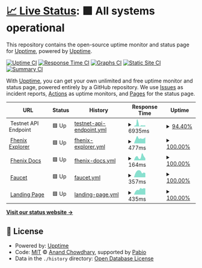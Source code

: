 # [📈 Live Status](https://upptime.github.io/upptime): <!--live status--> **🟩 All systems operational**

This repository contains the open-source uptime monitor and status page for [Upptime](https://upptime.js.org), powered by [Upptime](https://github.com/upptime/upptime).

[![Uptime CI](https://github.com/FhenixPRotocol/fhenix-status/workflows/Uptime%20CI/badge.svg)](https://github.com/FhenixPRotocol/fhenix-status/actions?query=workflow%3A%22Uptime+CI%22)
[![Response Time CI](https://github.com/FhenixPRotocol/fhenix-status/workflows/Response%20Time%20CI/badge.svg)](https://github.com/FhenixPRotocol/fhenix-status/actions?query=workflow%3A%22Response+Time+CI%22)
[![Graphs CI](https://github.com/FhenixPRotocol/fhenix-status/workflows/Graphs%20CI/badge.svg)](https://github.com/FhenixPRotocol/fhenix-status/actions?query=workflow%3A%22Graphs+CI%22)
[![Static Site CI](https://github.com/FhenixPRotocol/fhenix-status/workflows/Static%20Site%20CI/badge.svg)](https://github.com/FhenixPRotocol/fhenix-status/actions?query=workflow%3A%22Static+Site+CI%22)
[![Summary CI](https://github.com/FhenixPRotocol/fhenix-status/workflows/Summary%20CI/badge.svg)](https://github.com/FhenixPRotocol/fhenix-status/actions?query=workflow%3A%22Summary+CI%22)

With [Upptime](https://upptime.js.org), you can get your own unlimited and free uptime monitor and status page, powered entirely by a GitHub repository. We use [Issues](https://github.com/upptime/upptime/issues) as incident reports, [Actions](https://github.com/FhenixPRotocol/fhenix-status/actions) as uptime monitors, and [Pages](https://upptime.github.io/upptime) for the status page.

<!--start: status pages-->
<!-- This summary is generated by Upptime (https://github.com/upptime/upptime) -->
<!-- Do not edit this manually, your changes will be overwritten -->
<!-- prettier-ignore -->
| URL | Status | History | Response Time | Uptime |
| --- | ------ | ------- | ------------- | ------ |
| <img alt="" src="https://www.fhenix.io/wp-content/uploads/2023/09/cropped-Favicon_Dark-32x32.png" height="13"> Testnet API Endpoint | 🟩 Up | [testnet-api-endpoint.yml](https://github.com/FhenixProtocol/fhenix-status/commits/HEAD/history/testnet-api-endpoint.yml) | <details><summary><img alt="Response time graph" src="./graphs/testnet-api-endpoint/response-time-week.png" height="20"> 6935ms</summary><br><a href="https://status.fhenix.zone/history/testnet-api-endpoint"><img alt="Response time 3615" src="https://img.shields.io/endpoint?url=https%3A%2F%2Fraw.githubusercontent.com%2FFhenixProtocol%2Ffhenix-status%2FHEAD%2Fapi%2Ftestnet-api-endpoint%2Fresponse-time.json"></a><br><a href="https://status.fhenix.zone/history/testnet-api-endpoint"><img alt="24-hour response time 3924" src="https://img.shields.io/endpoint?url=https%3A%2F%2Fraw.githubusercontent.com%2FFhenixProtocol%2Ffhenix-status%2FHEAD%2Fapi%2Ftestnet-api-endpoint%2Fresponse-time-day.json"></a><br><a href="https://status.fhenix.zone/history/testnet-api-endpoint"><img alt="7-day response time 6935" src="https://img.shields.io/endpoint?url=https%3A%2F%2Fraw.githubusercontent.com%2FFhenixProtocol%2Ffhenix-status%2FHEAD%2Fapi%2Ftestnet-api-endpoint%2Fresponse-time-week.json"></a><br><a href="https://status.fhenix.zone/history/testnet-api-endpoint"><img alt="30-day response time 6917" src="https://img.shields.io/endpoint?url=https%3A%2F%2Fraw.githubusercontent.com%2FFhenixProtocol%2Ffhenix-status%2FHEAD%2Fapi%2Ftestnet-api-endpoint%2Fresponse-time-month.json"></a><br><a href="https://status.fhenix.zone/history/testnet-api-endpoint"><img alt="1-year response time 3615" src="https://img.shields.io/endpoint?url=https%3A%2F%2Fraw.githubusercontent.com%2FFhenixProtocol%2Ffhenix-status%2FHEAD%2Fapi%2Ftestnet-api-endpoint%2Fresponse-time-year.json"></a></details> | <details><summary><a href="https://status.fhenix.zone/history/testnet-api-endpoint">94.40%</a></summary><a href="https://status.fhenix.zone/history/testnet-api-endpoint"><img alt="All-time uptime 95.05%" src="https://img.shields.io/endpoint?url=https%3A%2F%2Fraw.githubusercontent.com%2FFhenixProtocol%2Ffhenix-status%2FHEAD%2Fapi%2Ftestnet-api-endpoint%2Fuptime.json"></a><br><a href="https://status.fhenix.zone/history/testnet-api-endpoint"><img alt="24-hour uptime 100.00%" src="https://img.shields.io/endpoint?url=https%3A%2F%2Fraw.githubusercontent.com%2FFhenixProtocol%2Ffhenix-status%2FHEAD%2Fapi%2Ftestnet-api-endpoint%2Fuptime-day.json"></a><br><a href="https://status.fhenix.zone/history/testnet-api-endpoint"><img alt="7-day uptime 94.40%" src="https://img.shields.io/endpoint?url=https%3A%2F%2Fraw.githubusercontent.com%2FFhenixProtocol%2Ffhenix-status%2FHEAD%2Fapi%2Ftestnet-api-endpoint%2Fuptime-week.json"></a><br><a href="https://status.fhenix.zone/history/testnet-api-endpoint"><img alt="30-day uptime 97.95%" src="https://img.shields.io/endpoint?url=https%3A%2F%2Fraw.githubusercontent.com%2FFhenixProtocol%2Ffhenix-status%2FHEAD%2Fapi%2Ftestnet-api-endpoint%2Fuptime-month.json"></a><br><a href="https://status.fhenix.zone/history/testnet-api-endpoint"><img alt="1-year uptime 95.05%" src="https://img.shields.io/endpoint?url=https%3A%2F%2Fraw.githubusercontent.com%2FFhenixProtocol%2Ffhenix-status%2FHEAD%2Fapi%2Ftestnet-api-endpoint%2Fuptime-year.json"></a></details>
| <img alt="" src="https://icons.duckduckgo.com/ip3/explorer.helium.fhenix.zone.ico" height="13"> [Fhenix Explorer](https://explorer.helium.fhenix.zone/api/v2/config/backend-version) | 🟩 Up | [fhenix-explorer.yml](https://github.com/FhenixProtocol/fhenix-status/commits/HEAD/history/fhenix-explorer.yml) | <details><summary><img alt="Response time graph" src="./graphs/fhenix-explorer/response-time-week.png" height="20"> 477ms</summary><br><a href="https://status.fhenix.zone/history/fhenix-explorer"><img alt="Response time 484" src="https://img.shields.io/endpoint?url=https%3A%2F%2Fraw.githubusercontent.com%2FFhenixProtocol%2Ffhenix-status%2FHEAD%2Fapi%2Ffhenix-explorer%2Fresponse-time.json"></a><br><a href="https://status.fhenix.zone/history/fhenix-explorer"><img alt="24-hour response time 380" src="https://img.shields.io/endpoint?url=https%3A%2F%2Fraw.githubusercontent.com%2FFhenixProtocol%2Ffhenix-status%2FHEAD%2Fapi%2Ffhenix-explorer%2Fresponse-time-day.json"></a><br><a href="https://status.fhenix.zone/history/fhenix-explorer"><img alt="7-day response time 477" src="https://img.shields.io/endpoint?url=https%3A%2F%2Fraw.githubusercontent.com%2FFhenixProtocol%2Ffhenix-status%2FHEAD%2Fapi%2Ffhenix-explorer%2Fresponse-time-week.json"></a><br><a href="https://status.fhenix.zone/history/fhenix-explorer"><img alt="30-day response time 476" src="https://img.shields.io/endpoint?url=https%3A%2F%2Fraw.githubusercontent.com%2FFhenixProtocol%2Ffhenix-status%2FHEAD%2Fapi%2Ffhenix-explorer%2Fresponse-time-month.json"></a><br><a href="https://status.fhenix.zone/history/fhenix-explorer"><img alt="1-year response time 484" src="https://img.shields.io/endpoint?url=https%3A%2F%2Fraw.githubusercontent.com%2FFhenixProtocol%2Ffhenix-status%2FHEAD%2Fapi%2Ffhenix-explorer%2Fresponse-time-year.json"></a></details> | <details><summary><a href="https://status.fhenix.zone/history/fhenix-explorer">100.00%</a></summary><a href="https://status.fhenix.zone/history/fhenix-explorer"><img alt="All-time uptime 99.82%" src="https://img.shields.io/endpoint?url=https%3A%2F%2Fraw.githubusercontent.com%2FFhenixProtocol%2Ffhenix-status%2FHEAD%2Fapi%2Ffhenix-explorer%2Fuptime.json"></a><br><a href="https://status.fhenix.zone/history/fhenix-explorer"><img alt="24-hour uptime 100.00%" src="https://img.shields.io/endpoint?url=https%3A%2F%2Fraw.githubusercontent.com%2FFhenixProtocol%2Ffhenix-status%2FHEAD%2Fapi%2Ffhenix-explorer%2Fuptime-day.json"></a><br><a href="https://status.fhenix.zone/history/fhenix-explorer"><img alt="7-day uptime 100.00%" src="https://img.shields.io/endpoint?url=https%3A%2F%2Fraw.githubusercontent.com%2FFhenixProtocol%2Ffhenix-status%2FHEAD%2Fapi%2Ffhenix-explorer%2Fuptime-week.json"></a><br><a href="https://status.fhenix.zone/history/fhenix-explorer"><img alt="30-day uptime 100.00%" src="https://img.shields.io/endpoint?url=https%3A%2F%2Fraw.githubusercontent.com%2FFhenixProtocol%2Ffhenix-status%2FHEAD%2Fapi%2Ffhenix-explorer%2Fuptime-month.json"></a><br><a href="https://status.fhenix.zone/history/fhenix-explorer"><img alt="1-year uptime 99.82%" src="https://img.shields.io/endpoint?url=https%3A%2F%2Fraw.githubusercontent.com%2FFhenixProtocol%2Ffhenix-status%2FHEAD%2Fapi%2Ffhenix-explorer%2Fuptime-year.json"></a></details>
| <img alt="" src="https://icons.duckduckgo.com/ip3/docs.fhenix.zone.ico" height="13"> [Fhenix Docs](https://docs.fhenix.zone) | 🟩 Up | [fhenix-docs.yml](https://github.com/FhenixProtocol/fhenix-status/commits/HEAD/history/fhenix-docs.yml) | <details><summary><img alt="Response time graph" src="./graphs/fhenix-docs/response-time-week.png" height="20"> 164ms</summary><br><a href="https://status.fhenix.zone/history/fhenix-docs"><img alt="Response time 404" src="https://img.shields.io/endpoint?url=https%3A%2F%2Fraw.githubusercontent.com%2FFhenixProtocol%2Ffhenix-status%2FHEAD%2Fapi%2Ffhenix-docs%2Fresponse-time.json"></a><br><a href="https://status.fhenix.zone/history/fhenix-docs"><img alt="24-hour response time 73" src="https://img.shields.io/endpoint?url=https%3A%2F%2Fraw.githubusercontent.com%2FFhenixProtocol%2Ffhenix-status%2FHEAD%2Fapi%2Ffhenix-docs%2Fresponse-time-day.json"></a><br><a href="https://status.fhenix.zone/history/fhenix-docs"><img alt="7-day response time 164" src="https://img.shields.io/endpoint?url=https%3A%2F%2Fraw.githubusercontent.com%2FFhenixProtocol%2Ffhenix-status%2FHEAD%2Fapi%2Ffhenix-docs%2Fresponse-time-week.json"></a><br><a href="https://status.fhenix.zone/history/fhenix-docs"><img alt="30-day response time 120" src="https://img.shields.io/endpoint?url=https%3A%2F%2Fraw.githubusercontent.com%2FFhenixProtocol%2Ffhenix-status%2FHEAD%2Fapi%2Ffhenix-docs%2Fresponse-time-month.json"></a><br><a href="https://status.fhenix.zone/history/fhenix-docs"><img alt="1-year response time 404" src="https://img.shields.io/endpoint?url=https%3A%2F%2Fraw.githubusercontent.com%2FFhenixProtocol%2Ffhenix-status%2FHEAD%2Fapi%2Ffhenix-docs%2Fresponse-time-year.json"></a></details> | <details><summary><a href="https://status.fhenix.zone/history/fhenix-docs">100.00%</a></summary><a href="https://status.fhenix.zone/history/fhenix-docs"><img alt="All-time uptime 100.00%" src="https://img.shields.io/endpoint?url=https%3A%2F%2Fraw.githubusercontent.com%2FFhenixProtocol%2Ffhenix-status%2FHEAD%2Fapi%2Ffhenix-docs%2Fuptime.json"></a><br><a href="https://status.fhenix.zone/history/fhenix-docs"><img alt="24-hour uptime 100.00%" src="https://img.shields.io/endpoint?url=https%3A%2F%2Fraw.githubusercontent.com%2FFhenixProtocol%2Ffhenix-status%2FHEAD%2Fapi%2Ffhenix-docs%2Fuptime-day.json"></a><br><a href="https://status.fhenix.zone/history/fhenix-docs"><img alt="7-day uptime 100.00%" src="https://img.shields.io/endpoint?url=https%3A%2F%2Fraw.githubusercontent.com%2FFhenixProtocol%2Ffhenix-status%2FHEAD%2Fapi%2Ffhenix-docs%2Fuptime-week.json"></a><br><a href="https://status.fhenix.zone/history/fhenix-docs"><img alt="30-day uptime 100.00%" src="https://img.shields.io/endpoint?url=https%3A%2F%2Fraw.githubusercontent.com%2FFhenixProtocol%2Ffhenix-status%2FHEAD%2Fapi%2Ffhenix-docs%2Fuptime-month.json"></a><br><a href="https://status.fhenix.zone/history/fhenix-docs"><img alt="1-year uptime 100.00%" src="https://img.shields.io/endpoint?url=https%3A%2F%2Fraw.githubusercontent.com%2FFhenixProtocol%2Ffhenix-status%2FHEAD%2Fapi%2Ffhenix-docs%2Fuptime-year.json"></a></details>
| <img alt="" src="https://icons.duckduckgo.com/ip3/get-helium.fhenix.zone.ico" height="13"> [Faucet](https://get-helium.fhenix.zone) | 🟩 Up | [faucet.yml](https://github.com/FhenixProtocol/fhenix-status/commits/HEAD/history/faucet.yml) | <details><summary><img alt="Response time graph" src="./graphs/faucet/response-time-week.png" height="20"> 357ms</summary><br><a href="https://status.fhenix.zone/history/faucet"><img alt="Response time 1367" src="https://img.shields.io/endpoint?url=https%3A%2F%2Fraw.githubusercontent.com%2FFhenixProtocol%2Ffhenix-status%2FHEAD%2Fapi%2Ffaucet%2Fresponse-time.json"></a><br><a href="https://status.fhenix.zone/history/faucet"><img alt="24-hour response time 344" src="https://img.shields.io/endpoint?url=https%3A%2F%2Fraw.githubusercontent.com%2FFhenixProtocol%2Ffhenix-status%2FHEAD%2Fapi%2Ffaucet%2Fresponse-time-day.json"></a><br><a href="https://status.fhenix.zone/history/faucet"><img alt="7-day response time 357" src="https://img.shields.io/endpoint?url=https%3A%2F%2Fraw.githubusercontent.com%2FFhenixProtocol%2Ffhenix-status%2FHEAD%2Fapi%2Ffaucet%2Fresponse-time-week.json"></a><br><a href="https://status.fhenix.zone/history/faucet"><img alt="30-day response time 407" src="https://img.shields.io/endpoint?url=https%3A%2F%2Fraw.githubusercontent.com%2FFhenixProtocol%2Ffhenix-status%2FHEAD%2Fapi%2Ffaucet%2Fresponse-time-month.json"></a><br><a href="https://status.fhenix.zone/history/faucet"><img alt="1-year response time 1367" src="https://img.shields.io/endpoint?url=https%3A%2F%2Fraw.githubusercontent.com%2FFhenixProtocol%2Ffhenix-status%2FHEAD%2Fapi%2Ffaucet%2Fresponse-time-year.json"></a></details> | <details><summary><a href="https://status.fhenix.zone/history/faucet">100.00%</a></summary><a href="https://status.fhenix.zone/history/faucet"><img alt="All-time uptime 97.43%" src="https://img.shields.io/endpoint?url=https%3A%2F%2Fraw.githubusercontent.com%2FFhenixProtocol%2Ffhenix-status%2FHEAD%2Fapi%2Ffaucet%2Fuptime.json"></a><br><a href="https://status.fhenix.zone/history/faucet"><img alt="24-hour uptime 100.00%" src="https://img.shields.io/endpoint?url=https%3A%2F%2Fraw.githubusercontent.com%2FFhenixProtocol%2Ffhenix-status%2FHEAD%2Fapi%2Ffaucet%2Fuptime-day.json"></a><br><a href="https://status.fhenix.zone/history/faucet"><img alt="7-day uptime 100.00%" src="https://img.shields.io/endpoint?url=https%3A%2F%2Fraw.githubusercontent.com%2FFhenixProtocol%2Ffhenix-status%2FHEAD%2Fapi%2Ffaucet%2Fuptime-week.json"></a><br><a href="https://status.fhenix.zone/history/faucet"><img alt="30-day uptime 100.00%" src="https://img.shields.io/endpoint?url=https%3A%2F%2Fraw.githubusercontent.com%2FFhenixProtocol%2Ffhenix-status%2FHEAD%2Fapi%2Ffaucet%2Fuptime-month.json"></a><br><a href="https://status.fhenix.zone/history/faucet"><img alt="1-year uptime 97.43%" src="https://img.shields.io/endpoint?url=https%3A%2F%2Fraw.githubusercontent.com%2FFhenixProtocol%2Ffhenix-status%2FHEAD%2Fapi%2Ffaucet%2Fuptime-year.json"></a></details>
| <img alt="" src="https://icons.duckduckgo.com/ip3/www.fhenix.io.ico" height="13"> [Landing Page](https://www.fhenix.io) | 🟩 Up | [landing-page.yml](https://github.com/FhenixProtocol/fhenix-status/commits/HEAD/history/landing-page.yml) | <details><summary><img alt="Response time graph" src="./graphs/landing-page/response-time-week.png" height="20"> 435ms</summary><br><a href="https://status.fhenix.zone/history/landing-page"><img alt="Response time 323" src="https://img.shields.io/endpoint?url=https%3A%2F%2Fraw.githubusercontent.com%2FFhenixProtocol%2Ffhenix-status%2FHEAD%2Fapi%2Flanding-page%2Fresponse-time.json"></a><br><a href="https://status.fhenix.zone/history/landing-page"><img alt="24-hour response time 381" src="https://img.shields.io/endpoint?url=https%3A%2F%2Fraw.githubusercontent.com%2FFhenixProtocol%2Ffhenix-status%2FHEAD%2Fapi%2Flanding-page%2Fresponse-time-day.json"></a><br><a href="https://status.fhenix.zone/history/landing-page"><img alt="7-day response time 435" src="https://img.shields.io/endpoint?url=https%3A%2F%2Fraw.githubusercontent.com%2FFhenixProtocol%2Ffhenix-status%2FHEAD%2Fapi%2Flanding-page%2Fresponse-time-week.json"></a><br><a href="https://status.fhenix.zone/history/landing-page"><img alt="30-day response time 333" src="https://img.shields.io/endpoint?url=https%3A%2F%2Fraw.githubusercontent.com%2FFhenixProtocol%2Ffhenix-status%2FHEAD%2Fapi%2Flanding-page%2Fresponse-time-month.json"></a><br><a href="https://status.fhenix.zone/history/landing-page"><img alt="1-year response time 323" src="https://img.shields.io/endpoint?url=https%3A%2F%2Fraw.githubusercontent.com%2FFhenixProtocol%2Ffhenix-status%2FHEAD%2Fapi%2Flanding-page%2Fresponse-time-year.json"></a></details> | <details><summary><a href="https://status.fhenix.zone/history/landing-page">100.00%</a></summary><a href="https://status.fhenix.zone/history/landing-page"><img alt="All-time uptime 99.99%" src="https://img.shields.io/endpoint?url=https%3A%2F%2Fraw.githubusercontent.com%2FFhenixProtocol%2Ffhenix-status%2FHEAD%2Fapi%2Flanding-page%2Fuptime.json"></a><br><a href="https://status.fhenix.zone/history/landing-page"><img alt="24-hour uptime 100.00%" src="https://img.shields.io/endpoint?url=https%3A%2F%2Fraw.githubusercontent.com%2FFhenixProtocol%2Ffhenix-status%2FHEAD%2Fapi%2Flanding-page%2Fuptime-day.json"></a><br><a href="https://status.fhenix.zone/history/landing-page"><img alt="7-day uptime 100.00%" src="https://img.shields.io/endpoint?url=https%3A%2F%2Fraw.githubusercontent.com%2FFhenixProtocol%2Ffhenix-status%2FHEAD%2Fapi%2Flanding-page%2Fuptime-week.json"></a><br><a href="https://status.fhenix.zone/history/landing-page"><img alt="30-day uptime 100.00%" src="https://img.shields.io/endpoint?url=https%3A%2F%2Fraw.githubusercontent.com%2FFhenixProtocol%2Ffhenix-status%2FHEAD%2Fapi%2Flanding-page%2Fuptime-month.json"></a><br><a href="https://status.fhenix.zone/history/landing-page"><img alt="1-year uptime 99.99%" src="https://img.shields.io/endpoint?url=https%3A%2F%2Fraw.githubusercontent.com%2FFhenixProtocol%2Ffhenix-status%2FHEAD%2Fapi%2Flanding-page%2Fuptime-year.json"></a></details>

<!--end: status pages-->

[**Visit our status website →**](https://upptime.github.io/upptime)

## 📄 License

- Powered by: [Upptime](https://github.com/upptime/upptime)
- Code: [MIT](./LICENSE) © [Anand Chowdhary](https://anandchowdhary.com), supported by [Pabio](https://pabio.com)
- Data in the `./history` directory: [Open Database License](https://opendatacommons.org/licenses/odbl/1-0/)
